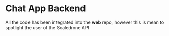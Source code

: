 # Chat App Backend

All the code has been integrated into the **web** repo, however this is mean to spotlight the user of the Scaledrone API

